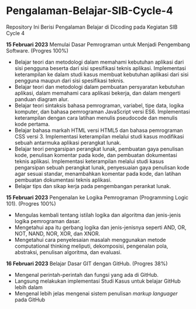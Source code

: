 # Pengalaman-Belajar-SIB-Cycle-4
Repository Ini Berisi Pengalaman Belajar di Dicoding pada Kegiatan SIB Cycle 4

**15 Februari 2023**
Memulai Dasar Pemrograman untuk Menjadi Pengembang Software. (Progres 100%)

* Belajar teori dan metodologi dalam memahami kebutuhan aplikasi dari sisi pengguna beserta dari sisi spesifikasi teknis aplikasi. Implementasi keterampilan ke dalam studi kasus membuat kebutuhan aplikasi dari sisi pengguna maupun dari sisi spesifikasi teknis.
* Belajar teori dan metodologi dalam pembuatan persyaratan kebutuhan aplikasi, dalam memahami cara aplikasi bekerja, dan dalam mengerti panduan diagram alur.
* Belajar teori sintaksis bahasa pemrograman, variabel, tipe data, logika komputer, dan bahasa pemrograman JavaScript versi ES6. Implementasi keterampilan dengan cara latihan menulis pseudocode dan menulis kode pertama.
* Belajar bahasa markah HTML versi HTML5 dan bahasa pemrograman CSS versi 3. Implementasi keterampilan melalui studi kasus modifikasi sebuah antarmuka aplikasi perangkat lunak.
* Belajar teori pengarsipan perangkat lunak, pembuatan gaya penulisan kode, penulisan komentar pada kode, dan pembuatan dokumentasi teknis aplikasi. Implementasi keterampilan melalui studi kasus pengarsipan sebuah perangkat lunak, penyesuaian gaya penulisan kode agar sesuai standar, menambahkan komentar pada kode, dan latihan pembuatan dokumentasi teknis aplikasi.
* Belajar tips dan sikap kerja pada pengembangan perankat lunak.

**15 Februari 2023**
Pengenalan ke Logika Pemrograman (Programming Logic 101). (Progres 100%)

* Mengulas kembali tentang istilah logika dan algoritma dan jenis-jenis logika pemrograman dasar.
* Mengetahui apa itu gerbang logika dan jenis-jenisnya seperti AND, OR, NOT, NAND, NOR, XOR, dan XNOR.
* Mengetahui cara penyelesaian masalah menggunakan metode computational thinking meliputi, dekomposisi, pengenalan pola, abstraksi, penulisan algoritma, dan evaluasi.

**16 Februari 2023**
Belajar Dasar GIT dengan GitHub. (Progres 38%)

* Mengenal perintah-perintah dan fungsi yang ada di GitHub.
* Langsung melakukan implementasi Studi Kasus untuk belajar GitHub lebih dalam
* Mengenal lebih jelas mengenai sistem penulisan _markup languager_ pada GitHub
